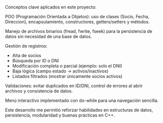 Conceptos clave aplicados en este proyecto:

POO (Programación Orientada a Objetos): uso de clases (Socio, Fecha, Direccion), encapsulamiento, constructores, getters/setters y métodos.

Manejo de archivos binarios (fread, fwrite, fseek) para la persistencia de datos sin necesidad de una base de datos.

Gestión de registros:

-  Alta de socios
-  Búsqueda por ID o DNI
-  Modificación completa o parcial (ejemplo: solo el DNI)
-  Baja lógica (campo estado → activos/inactivos)
-  Listados filtrados (mostrar únicamente socios activos)

Validaciones: evitar duplicados en ID/DNI, control de errores al abrir archivos y consistencia de datos.

Menú interactivo implementado con do-while para una navegación sencilla.

Este desarrollo me permitió reforzar habilidades en estructuras de datos, persistencia, modularidad y buenas prácticas en C++.
